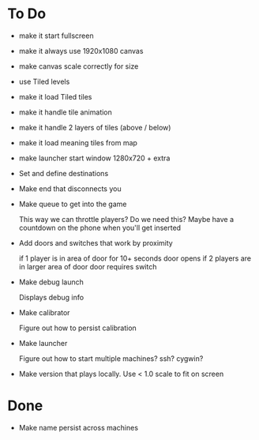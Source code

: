 To Do
=====

*   make it start fullscreen
*   make it always use 1920x1080 canvas
*   make canvas scale correctly for size
*   use Tiled levels
*   make it load Tiled tiles
*   make it handle tile animation
*   make it handle 2 layers of tiles (above / below)
*   make it load meaning tiles from map
*   make launcher start window 1280x720 + extra

*   Set and define destinations
*   Make end that disconnects you
*   Make queue to get into the game

    This way we can throttle players? Do we need this?
    Maybe have a countdown on the phone when you'll get
    inserted

*   Add doors and switches that work by proximity

    if 1 player is in area of door for 10+ seconds door opens
    if 2 players are in larger area of door door requires switch

*   Make debug launch

    Displays debug info

*   Make calibrator

    Figure out how to persist calibration

*   Make launcher

    Figure out how to start multiple machines? ssh? cygwin?

*   Make version that plays locally. Use < 1.0 scale to fit on screen


Done
====

*   Make name persist across machines

